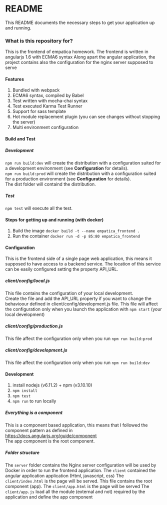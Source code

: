 # README #
This README documents the necessary steps to get your application up and running.  

### What is this repository for? ###
This is the frontend of empatica homework. 
The frontend is written in angularjs 1.6 with ECMA6 syntax
Along apart the angular application, the project contains also the configuration for the nginx server supposed to serve


#### Features
1. Bundled with webpack
2. ECMA6 syntax, compiled by Babel
2. Test written with mocha-chai syntax
3. Test executed Karma Test Runner
4. Support for sass template
5. Hot module replacement plugin (you can see changes without stopping the server)
6. Multi environment configuration

#### Build and Test
##### Development
`npm run build:dev` will create the distribution with a configuration suited for a development environment (see __Configuration__ for details).  
`npm run build:prod` will create the distribution with a configuration suited for a production environment (see __Configuration__ for details).  
The dist folder will containd the distribution.

##### Test
`npm test` will execute all the test.

#### Steps for getting up and running (with docker)
1. Build the image
`docker build -t --name empatica_frontend .` 
2. Run the container
`docker run -d -p 85:80 empatica_frontend`

#### Configuration
This is the frontend side of a single page web application, this means it supposed to have access to a backend service.
The location of this service can be easily configured setting the property API_URL.  

##### client/config/local.js
This file contains the configuration of your local development.   
Create the file and add the API_URL property if you want to change the behavioour defined in client/config/development.js file. 
This file will affect the configuration only when you launch the application with `npm start` (your local development)  

##### client/config/production.js
This file affect the configuration only when you run `npm run build:prod` 

##### client/config/development.js
This file affect the configuration only when you run `npm run build:dev` 

#### Development
1. install nodejs (v6.11.2) + npm (v3.10.10)
2. `npm install`
3. `npm test`
4. `npm run` to run locally 

##### Everything is a component
This is a component based application, this means that I followed the component pattern as defined in https://docs.angularjs.org/guide/component  
The app component is the root component.

##### Folder structure
The `server` folder contains the Nginx server configuration will be used by Docker in order to run the frontend application.
The `client` contained the angular application application (Html, javascript, css)
The `client/index.html` is the page will be served. This file contains the root component (app).
The `client/app.html` is the page will be served
The `client/app.js` load all the module (external and not) required by the application and define the app component
